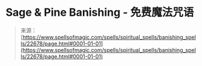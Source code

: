 <!--yml

category: 未分类

date: 2024-06-12 19:07:09

-->

# Sage & Pine Banishing - 免费魔法咒语

> 来源：[https://www.spellsofmagic.com/spells/spiritual_spells/banishing_spells/22678/page.html#0001-01-01](https://www.spellsofmagic.com/spells/spiritual_spells/banishing_spells/22678/page.html#0001-01-01)
